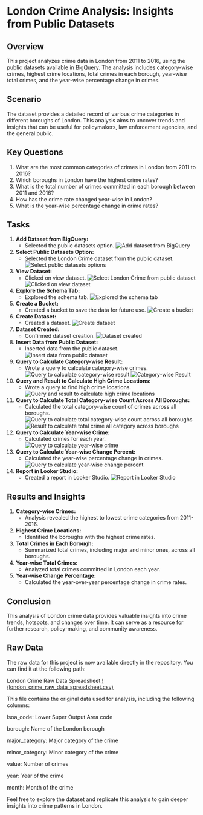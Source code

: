 # London Crime Analysis: Insights from Public Datasets

## Overview
This project analyzes crime data in London from 2011 to 2016, using the public datasets available in BigQuery. The analysis includes category-wise crimes, highest crime locations, total crimes in each borough, year-wise total crimes, and the year-wise percentage change in crimes.

## Scenario
The dataset provides a detailed record of various crime categories in different boroughs of London. This analysis aims to uncover trends and insights that can be useful for policymakers, law enforcement agencies, and the general public.

## Key Questions
1. What are the most common categories of crimes in London from 2011 to 2016?
2. Which boroughs in London have the highest crime rates?
3. What is the total number of crimes committed in each borough between 2011 and 2016?
4. How has the crime rate changed year-wise in London?
5. What is the year-wise percentage change in crime rates?

## Tasks
1. **Add Dataset from BigQuery:**
   - Selected the public datasets option.
   ![Add dataset from BigQuery](1.London%20Crime%20Analysis%20add%20dataset%20from%20biqquery.jpg)
2. **Select Public Datasets Option:**
   - Selected the London Crime dataset from the public dataset.
   ![Select public datasets options](2.London%20Crime%20Analysis%20select%20public%20datasets%20options.jpg)
3. **View Dataset:**
   - Clicked on view dataset.
   ![Select London Crime from public dataset](3.London%20Crime%20Analysis%20select%20london%20crime%20from%20public%20dataset.jpg)
   ![Clicked on view dataset](4.London%20Crime%20Analysis%20clicked%20on%20view%20dataset.jpg)
4. **Explore the Schema Tab:**
   - Explored the schema tab.
   ![Explored the schema tab](5.London%20Crime%20Analysis%20explored%20the%20schema%20tab.jpg)
5. **Create a Bucket:**
   - Created a bucket to save the data for future use.
   ![Create a bucket](6.London%20Crime%20Analysis%20create%20a%20bucket%20to%20save%20the%20data%20for%20future%20use..jpg)
6. **Create Dataset:**
   - Created a dataset.
   ![Create dataset](7.London%20Crime%20Analysis%20create%20dataset.jpg)
7. **Dataset Created:**
   - Confirmed dataset creation.
   ![Dataset created](8.London%20Crime%20Analysis%20dataset%20created%20london%20crime.jpg)
8. **Insert Data from Public Dataset:**
   - Inserted data from the public dataset.
   ![Insert data from public dataset](9.London%20Crime%20Analysis%20insert%20data%20from%20public%20dataset..jpg)
9. **Query to Calculate Category-wise Result:**
   - Wrote a query to calculate category-wise crimes.
   ![Query to calculate category-wise result](10.London%20Crime%20Analysis%20query%20to%20calculate%20categorywise%20result%20SS.jpg)
   ![Category-wise Result](11.London%20Crime%20Analysis%20Categorywise%20Result%20SS.jpg)
10. **Query and Result to Calculate High Crime Locations:**
    - Wrote a query to find high crime locations.
    ![Query and result to calculate high crime locations](12.London%20Crime%20Analysis%20query%20and%20result%20to%20calculate%20high%20crime%20locations.jpg)
11. **Query to Calculate Total Category-wise Count Across All Boroughs:**
    - Calculated the total category-wise count of crimes across all boroughs.
    ![Query to calculate total category-wise count across all boroughs](13.London%20Crime%20Analysis%20query%20to%20calculate%20total%20categorywise%20count%20across%20all%20boroughs.jpg)
    ![Result to calculate total crime all category across boroughs](14.London%20Crime%20Analysis%20result%20to%20calculate%20total%20crime%20all%20category%20across%20boroughs.jpg)
12. **Query to Calculate Year-wise Crime:**
    - Calculated crimes for each year.
    ![Query to calculate year-wise crime](15.London%20Crime%20Analysis%20query%20to%20calculate%20yearwise%20crime.jpg)
13. **Query to Calculate Year-wise Change Percent:**
    - Calculated the year-wise percentage change in crimes.
    ![Query to calculate year-wise change percent](16.London%20Crime%20Analysis%20query%20to%20calculate%20yearwise%20change%20percent.jpg)
14. **Report in Looker Studio:**
    - Created a report in Looker Studio.
    ![Report in Looker Studio](17.London%20Crime%20Analysis%20report%20in%20Looker%20studio.jpg)

## Results and Insights
1. **Category-wise Crimes:**
   - Analysis revealed the highest to lowest crime categories from 2011-2016.
2. **Highest Crime Locations:**
   - Identified the boroughs with the highest crime rates.
3. **Total Crimes in Each Borough:**
   - Summarized total crimes, including major and minor ones, across all boroughs.
4. **Year-wise Total Crimes:**
   - Analyzed total crimes committed in London each year.
5. **Year-wise Change Percentage:**
   - Calculated the year-over-year percentage change in crime rates.

## Conclusion
This analysis of London crime data provides valuable insights into crime trends, hotspots, and changes over time. It can serve as a resource for further research, policy-making, and community awareness.

## Raw Data

The raw data for this project is now available directly in the repository. You can find it at the following path:

London Crime Raw Data Spreadsheet
[!(london_crime_raw_data_spreadsheet.csv)](https://github.com/Deepak-Mishra815/London-Crime-Analysis/blob/main/london_crime_raw_data_spreadsheet.csv)

This file contains the original data used for analysis, including the following columns:

lsoa_code: Lower Super Output Area code

borough: Name of the London borough

major_category: Major category of the crime

minor_category: Minor category of the crime

value: Number of crimes

year: Year of the crime

month: Month of the crime

Feel free to explore the dataset and replicate this analysis to gain deeper insights into crime patterns in London.

